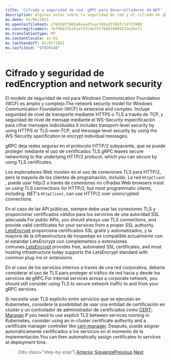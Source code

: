 ```yaml
---
title: 'Cifrado y seguridad de red: gRPC para desarrolladores de WCF'
description: Algunas notas sobre la seguridad de red y el cifrado en gRPC
ms.date: 01/06/2021
ms.openlocfilehash: cf4d30ff862e64aadfeacf45ed3768fc14737800
ms.sourcegitcommit: 7ef96827b161ef3fcde75f79d839885632e26ef1
ms.translationtype: MT
ms.contentlocale: es-ES
ms.lasthandoff: 01/07/2021
ms.locfileid: "97970146"
---
```

# <a name="encryption-and-network-security"></a><span data-ttu-id="4e033-103">Cifrado y seguridad de red</span><span class="sxs-lookup"><span data-stu-id="4e033-103">Encryption and network security</span></span>

<span data-ttu-id="4e033-104">El modelo de seguridad de red para Windows Communication Foundation (WCF) es amplio y complejo.</span><span class="sxs-lookup"><span data-stu-id="4e033-104">The network security model for Windows Communication Foundation (WCF) is extensive and complex.</span></span> <span data-ttu-id="4e033-105">Incluye seguridad de nivel de transporte mediante HTTPS o TLS a través de TCP, y seguridad de nivel de mensaje mediante el WS-Security especificación para cifrar mensajes individuales.</span><span class="sxs-lookup"><span data-stu-id="4e033-105">It includes transport-level security by using HTTPS or TLS-over-TCP, and message-level security by using the WS-Security specification to encrypt individual messages.</span></span>

<span data-ttu-id="4e033-106">gRPC deja redes seguras en el protocolo HTTP/2 subyacente, que se puede proteger mediante el uso de certificados TLS.</span><span class="sxs-lookup"><span data-stu-id="4e033-106">gRPC leaves secure networking to the underlying HTTP/2 protocol, which you can secure by using TLS certificates.</span></span>

<span data-ttu-id="4e033-107">Los exploradores Web insisten en el uso de conexiones TLS para HTTP/2, pero la mayoría de los clientes de programación, incluido. La red `HttpClient` , puede usar http/2 a través de conexiones no cifradas.</span><span class="sxs-lookup"><span data-stu-id="4e033-107">Web browsers insist on using TLS connections for HTTP/2, but most programmatic clients, including .NET's `HttpClient`, can use HTTP/2 over unencrypted connections.</span></span>

<span data-ttu-id="4e033-108">En el caso de las API públicas, siempre debe usar las conexiones TLS y proporcionar certificados válidos para los servicios de una autoridad SSL adecuada.</span><span class="sxs-lookup"><span data-stu-id="4e033-108">For public APIs, you should always use TLS connections, and provide valid certificates for your services from a proper SSL authority.</span></span> <span data-ttu-id="4e033-109">[LetsEncrypt](https://letsencrypt.org) proporciona certificados SSL gratis y automatizados, y la mayoría de la infraestructura de hospedaje es compatible actualmente con el estándar LetsEncrypt con complementos o extensiones comunes.</span><span class="sxs-lookup"><span data-stu-id="4e033-109">[LetsEncrypt](https://letsencrypt.org) provides free, automated SSL certificates, and most hosting infrastructure today supports the LetsEncrypt standard with common plug-ins or extensions.</span></span>

<span data-ttu-id="4e033-110">En el caso de los servicios internos a través de una red corporativa, debería considerar el uso de TLS para proteger el tráfico de red hacia y desde los servicios de gRPC.</span><span class="sxs-lookup"><span data-stu-id="4e033-110">For internal services across a corporate network, you should still consider using TLS to secure network traffic to and from your gRPC services.</span></span>

<span data-ttu-id="4e033-111">Si necesita usar TLS explícito entre servicios que se ejecutan en Kubernetes, considere la posibilidad de usar una entidad de certificación en clúster y un controlador de administrador de certificados como [CERT-Manager](https://docs.cert-manager.io/en/latest/).</span><span class="sxs-lookup"><span data-stu-id="4e033-111">If you need to use explicit TLS between services running in Kubernetes, consider using an in-cluster certificate authority and a certificate manager controller like [cert-manager](https://docs.cert-manager.io/en/latest/).</span></span> <span data-ttu-id="4e033-112">Después, puede asignar automáticamente certificados a los servicios en el momento de la implementación.</span><span class="sxs-lookup"><span data-stu-id="4e033-112">You can then automatically assign certificates to services at deployment time.</span></span>

>[!div class="step-by-step"]
><span data-ttu-id="4e033-113">[Anterior](channel-credentials.md)
>[Siguiente](grpc-in-production.md)</span><span class="sxs-lookup"><span data-stu-id="4e033-113">[Previous](channel-credentials.md)
[Next](grpc-in-production.md)</span></span>
